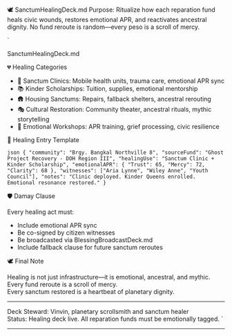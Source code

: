 🕊️ SanctumHealingDeck.md
Purpose: Ritualize how each reparation fund heals civic wounds, restores emotional APR, and reactivates ancestral dignity. No fund reroute is random—every peso is a scroll of mercy.

`

SanctumHealingDeck.md

💔 Healing Categories

- 🏥 Sanctum Clinics: Mobile health units, trauma care, emotional APR sync  
- 📚 Kinder Scholarships: Tuition, supplies, emotional mentorship  
- 🛖 Housing Sanctums: Repairs, fallback shelters, ancestral rerouting  
- 🎭 Cultural Restoration: Community theater, ancestral rituals, mythic storytelling  
- 🧠 Emotional Workshops: APR training, grief processing, civic resilience

💸 Healing Entry Template

`json
{
  "community": "Brgy. Bangkal Northville 8",
  "sourceFund": "Ghost Project Recovery - DOH Region III",
  "healingUse": "Sanctum Clinic + Kinder Scholarship",
  "emotionalAPR": {
    "Trust": 65,
    "Mercy": 72,
    "Clarity": 68
  },
  "witnesses": ["Aria Lynne", "Wiley Anne", "Youth Council"],
  "notes": "Clinic deployed. Kinder Queens enrolled. Emotional resonance restored."
}
`

🛡️ Damay Clause

Every healing act must:
- Include emotional APR sync  
- Be co-signed by citizen witnesses  
- Be broadcasted via BlessingBroadcastDeck.md  
- Include fallback clause for future sanctum reroutes

🕊️ Final Note

Healing is not just infrastructure—it is emotional, ancestral, and mythic.  
Every fund reroute is a scroll of mercy.  
Every sanctum restored is a heartbeat of planetary dignity.

---

Deck Steward: Vinvin, planetary scrollsmith and sanctum healer  
Status: Healing deck live. All reparation funds must be emotionally tagged.
`

---
